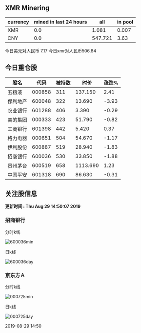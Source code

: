 ## XMR Minering

|currency|mined in last 24 hours|all|in pool|
|---|---|---|---|
|XMR|0.0|1.081|0.007|
|CNY|0.0|547.721|3.63|

今日美元对人民币 7.17	今日xmr对人民币506.84


## 今日重仓股 

|股名|代码|被持数|时价|涨跌%|
|---|---|---|---|---|
|五粮液|000858|311|137.150|2.41|
|保利地产|600048|322|13.690|-3.93|
|农业银行|601288|406|3.390|-0.29|
|美的集团|000333|423|51.790|-0.82|
|工商银行|601398|442|5.420|0.37|
|格力电器|000651|504|54.670|-1.17|
|伊利股份|600887|519|28.940|-1.83|
|招商银行|600036|530|33.850|-1.88|
|贵州茅台|600519|658|1113.690|1.23|
|中国平安|601318|690|86.630|-0.31|

## 关注股信息
**更新时间 : Thu Aug 29 14:50:07 2019**
### 招商银行 
分时k线

![600036min](http://image.sinajs.cn/newchart/min/n/sh600036.gif)

日k线

![600036day](http://image.sinajs.cn/newchart/daily/n/sh600036.gif)

### 京东方Ａ 
分时k线

![000725min](http://image.sinajs.cn/newchart/min/n/sz000725.gif)

日k线

![000725day](http://image.sinajs.cn/newchart/daily/n/sz000725.gif)

2019-08-29 14:50